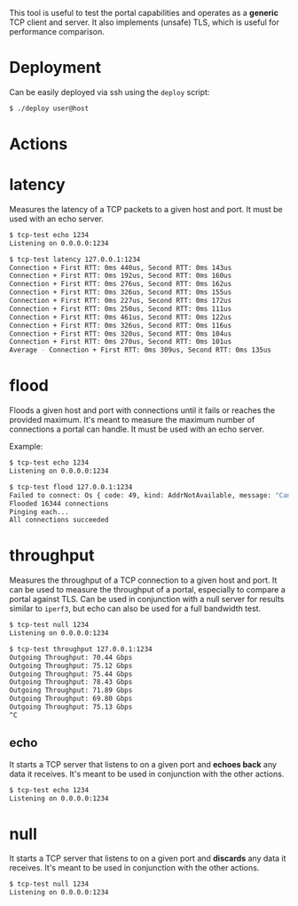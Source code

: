 This tool is useful to test the portal capabilities and operates as a **generic** TCP client and server.
It also implements (unsafe) TLS, which is useful for performance comparison.

# Deployment

Can be easily deployed via ssh using the `deploy` script:
```bash
$ ./deploy user@host
```

# Actions

# latency
Measures the latency of a TCP packets to a given host and port.
It must be used with an echo server.

```bash
$ tcp-test echo 1234
Listening on 0.0.0.0:1234

$ tcp-test latency 127.0.0.1:1234
Connection + First RTT: 0ms 440us, Second RTT: 0ms 143us
Connection + First RTT: 0ms 192us, Second RTT: 0ms 160us
Connection + First RTT: 0ms 276us, Second RTT: 0ms 162us
Connection + First RTT: 0ms 326us, Second RTT: 0ms 155us
Connection + First RTT: 0ms 227us, Second RTT: 0ms 172us
Connection + First RTT: 0ms 250us, Second RTT: 0ms 111us
Connection + First RTT: 0ms 461us, Second RTT: 0ms 122us
Connection + First RTT: 0ms 326us, Second RTT: 0ms 116us
Connection + First RTT: 0ms 320us, Second RTT: 0ms 104us
Connection + First RTT: 0ms 270us, Second RTT: 0ms 101us
Average - Connection + First RTT: 0ms 309us, Second RTT: 0ms 135us
```

# flood
Floods a given host and port with connections until it fails or reaches the provided maximum.
It's meant to measure the maximum number of connections a portal can handle.
It must be used with an echo server.

Example:
```bash
$ tcp-test echo 1234
Listening on 0.0.0.0:1234

$ tcp-test flood 127.0.0.1:1234
Failed to connect: Os { code: 49, kind: AddrNotAvailable, message: "Can't assign requested address" }
Flooded 16344 connections
Pinging each...
All connections succeeded
```

# throughput
Measures the throughput of a TCP connection to a given host and port.
It can be used to measure the throughput of a portal, especially to compare a portal against TLS.
Can be used in conjunction with a null server for results similar to `iperf3`, but echo can also be
used for a full bandwidth test.

```bash
$ tcp-test null 1234
Listening on 0.0.0.0:1234

$ tcp-test throughput 127.0.0.1:1234
Outgoing Throughput: 70.44 Gbps
Outgoing Throughput: 75.12 Gbps
Outgoing Throughput: 75.44 Gbps
Outgoing Throughput: 78.43 Gbps
Outgoing Throughput: 71.89 Gbps
Outgoing Throughput: 69.80 Gbps
Outgoing Throughput: 75.13 Gbps
^C
```

## echo
It starts a TCP server that listens to on a given port and **echoes back** any data it receives.
It's meant to be used in conjunction with the other actions.

```bash
$ tcp-test echo 1234
Listening on 0.0.0.0:1234
```

# null
It starts a TCP server that listens to on a given port and **discards** any data it receives.
It's meant to be used in conjunction with the other actions.

```bash
$ tcp-test null 1234
Listening on 0.0.0.0:1234
```
